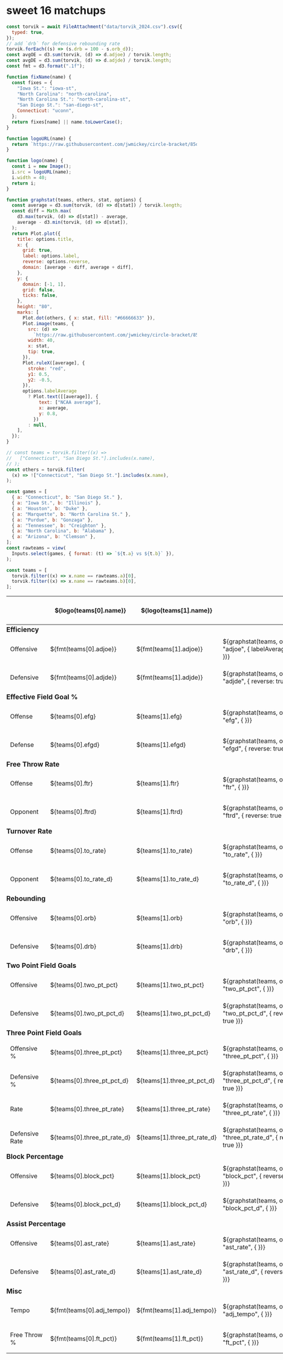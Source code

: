 # sweet 16 matchups

<style>
table { min-width: 800px }
td { vertical-align: middle }
tr { height: 75px; padding-left: 10px }
tr td:first-child { 
  padding-left: 10px;
  width: 90px;
}
tr.sep {
  height: 25px;
  font-size: 1.1rem;
  font-weight: bold;
  border-bottom: none;
  margin-left: 0px;
}
tr.sep td:first-child { 
  padding-left: 0px;
}
</style>

```js
const torvik = await FileAttachment("data/torvik_2024.csv").csv({
  typed: true,
});
// add `drb` for defensive rebounding rate
torvik.forEach((s) => (s.drb = 100 - s.orb_d));
const avgOE = d3.sum(torvik, (d) => d.adjoe) / torvik.length;
const avgDE = d3.sum(torvik, (d) => d.adjde) / torvik.length;
const fmt = d3.format(".1f");
```

```js
function fixName(name) {
  const fixes = {
    "Iowa St.": "iowa-st",
    "North Carolina": "north-carolina",
    "North Carolina St.": "north-carolina-st",
    "San Diego St.": "san-diego-st",
    Connecticut: "uconn",
  };
  return fixes[name] || name.toLowerCase();
}

function logoURL(name) {
  return `https://raw.githubusercontent.com/jwmickey/circle-bracket/85d447fb6bfcb0462b77b84e5f76d30b2bd10285/src/img/logos/${fixName(name)}.svg`;
}

function logo(name) {
  const i = new Image();
  i.src = logoURL(name);
  i.width = 40;
  return i;
}

function graphstat(teams, others, stat, options) {
  const average = d3.sum(torvik, (d) => d[stat]) / torvik.length;
  const diff = Math.max(
    d3.max(torvik, (d) => d[stat]) - average,
    average - d3.min(torvik, (d) => d[stat]),
  );
  return Plot.plot({
    title: options.title,
    x: {
      grid: true,
      label: options.label,
      reverse: options.reverse,
      domain: [average - diff, average + diff],
    },
    y: {
      domain: [-1, 1],
      grid: false,
      ticks: false,
    },
    height: "80",
    marks: [
      Plot.dot(others, { x: stat, fill: "#66666633" }),
      Plot.image(teams, {
        src: (d) =>
          `https://raw.githubusercontent.com/jwmickey/circle-bracket/85d447fb6bfcb0462b77b84e5f76d30b2bd10285/src/img/logos/${fixName(d.name)}.svg`,
        width: 40,
        x: stat,
        tip: true,
      }),
      Plot.ruleX([average], {
        stroke: "red",
        y1: 0.5,
        y2: -0.5,
      }),
      options.labelAverage
        ? Plot.text([[average]], {
            text: ["NCAA average"],
            x: average,
            y: 0.8,
          })
        : null,
    ],
  });
}
```

```js
// const teams = torvik.filter((x) =>
//   ["Connecticut", "San Diego St."].includes(x.name),
// );
const others = torvik.filter(
  (x) => !["Connecticut", "San Diego St."].includes(x.name),
);
```

```js
const games = [
  { a: "Connecticut", b: "San Diego St." },
  { a: "Iowa St.", b: "Illinois" },
  { a: "Houston", b: "Duke" },
  { a: "Marquette", b: "North Carolina St." },
  { a: "Purdue", b: "Gonzaga" },
  { a: "Tennessee", b: "Creighton" },
  { a: "North Carolina", b: "Alabama" },
  { a: "Arizona", b: "Clemson" },
];
const rawteams = view(
  Inputs.select(games, { format: (t) => `${t.a} vs ${t.b}` }),
);
```

```js
const teams = [
  torvik.filter((x) => x.name == rawteams.a)[0],
  torvik.filter((x) => x.name == rawteams.b)[0],
];
```

<table>
  <thead>
    <th></th>
    <th>${logo(teams[0].name)}</th>
    <th>${logo(teams[1].name)}</th>
    <th></th>
  </thead>
  <tr class="sep"><td colspan=4>Efficiency</td></tr>
  <tr>
    <td>Offensive</td>
    <td>${fmt(teams[0].adjoe)}</td>
    <td>${fmt(teams[1].adjoe)}</td>
    <td>${graphstat(teams, others, "adjoe", { labelAverage: true })}</td>
  </tr>
  <tr>
    <td>Defensive</td>
    <td>${fmt(teams[0].adjde)}</td>
    <td>${fmt(teams[1].adjde)}</td>
    <td>${graphstat(teams, others, "adjde", { reverse: true })}</td>
  </tr>
  <tr class="sep"><td colspan=4>Effective Field Goal %</td></tr>
  <tr>
    <td>Offense</td>
    <td>${teams[0].efg}</td>
    <td>${teams[1].efg}</td>
    <td>${graphstat(teams, others, "efg", { })}</td>
  </tr>
  <tr>
    <td>Defense</td>
    <td>${teams[0].efgd}</td>
    <td>${teams[1].efgd}</td>
    <td>${graphstat(teams, others, "efgd", { reverse: true })}</td>
  </tr>
  <tr class="sep"><td colspan=4>Free Throw Rate</td></tr>
  <tr>
    <td>Offense</td>
    <td>${teams[0].ftr}</td>
    <td>${teams[1].ftr}</td>
    <td>${graphstat(teams, others, "ftr", { })}</td>
  </tr>
  <tr>
    <td>Opponent</td>
    <td>${teams[0].ftrd}</td>
    <td>${teams[1].ftrd}</td>
    <td>${graphstat(teams, others, "ftrd", { reverse: true })}</td>
  </tr>
  <tr class="sep"><td colspan=4>Turnover Rate</td></tr>
  <tr>
    <td>Offense</td>
    <td>${teams[0].to_rate}</td>
    <td>${teams[1].to_rate}</td>
    <td>${graphstat(teams, others, "to_rate", { })}</td>
  </tr>
  <tr>
    <td>Opponent</td>
    <td>${teams[0].to_rate_d}</td>
    <td>${teams[1].to_rate_d}</td>
    <td>${graphstat(teams, others, "to_rate_d", { })}</td>
  </tr>
  <tr class="sep"><td colspan=4>Rebounding</td></tr>
  <tr>
    <td>Offensive</td>
    <td>${teams[0].orb}</td>
    <td>${teams[1].orb}</td>
    <td>${graphstat(teams, others, "orb", { })}</td>
  </tr>
  <tr>
    <td>Defensive</td>
    <td>${teams[0].drb}</td>
    <td>${teams[1].drb}</td>
    <td>${graphstat(teams, others, "drb", { })}</td>
  </tr>
  <tr class="sep"><td colspan=4>Two Point Field Goals</td></tr>
  <tr>
    <td>Offensive</td>
    <td>${teams[0].two_pt_pct}</td>
    <td>${teams[1].two_pt_pct}</td>
    <td>${graphstat(teams, others, "two_pt_pct", { })}</td>
  </tr>
  <tr>
    <td>Defensive</td>
    <td>${teams[0].two_pt_pct_d}</td>
    <td>${teams[1].two_pt_pct_d}</td>
    <td>${graphstat(teams, others, "two_pt_pct_d", { reverse: true })}</td>
  </tr>
  <tr class="sep"><td colspan=4>Three Point Field Goals</td></tr>
  <tr>
    <td>Offensive %</td>
    <td>${teams[0].three_pt_pct}</td>
    <td>${teams[1].three_pt_pct}</td>
    <td>${graphstat(teams, others, "three_pt_pct", { })}</td>
  </tr>
  <tr>
    <td>Defensive %</td>
    <td>${teams[0].three_pt_pct_d}</td>
    <td>${teams[1].three_pt_pct_d}</td>
    <td>${graphstat(teams, others, "three_pt_pct_d", { reverse: true })}</td>
  </tr>
  <tr>
    <td>Rate</td>
    <td>${teams[0].three_pt_rate}</td>
    <td>${teams[1].three_pt_rate}</td>
    <td>${graphstat(teams, others, "three_pt_rate", { })}</td>
  </tr>
  <tr>
    <td>Defensive Rate</td>
    <td>${teams[0].three_pt_rate_d}</td>
    <td>${teams[1].three_pt_rate_d}</td>
    <td>${graphstat(teams, others, "three_pt_rate_d", { reverse: true })}</td>
  </tr>
  <tr class="sep"><td colspan=4>Block Percentage</td></tr>
  <tr>
    <td>Offensive</td>
    <td>${teams[0].block_pct}</td>
    <td>${teams[1].block_pct}</td>
    <td>${graphstat(teams, others, "block_pct", { reverse: true })}</td>
  </tr>
  <tr>
    <td>Defensive</td>
    <td>${teams[0].block_pct_d}</td>
    <td>${teams[1].block_pct_d}</td>
    <td>${graphstat(teams, others, "block_pct_d", { })}</td>
  </tr>
  <tr class="sep"><td colspan=4>Assist Percentage</td></tr>
  <tr>
    <td>Offensive</td>
    <td>${teams[0].ast_rate}</td>
    <td>${teams[1].ast_rate}</td>
    <td>${graphstat(teams, others, "ast_rate", { })}</td>
  </tr>
  <tr>
    <td>Defensive</td>
    <td>${teams[0].ast_rate_d}</td>
    <td>${teams[1].ast_rate_d}</td>
    <td>${graphstat(teams, others, "ast_rate_d", { reverse: true })}</td>
  </tr>
  <tr class="sep"><td colspan=4>Misc</td></tr>
  <tr>
    <td>Tempo</td>
    <td>${fmt(teams[0].adj_tempo)}</td>
    <td>${fmt(teams[1].adj_tempo)}</td>
    <td>${graphstat(teams, others, "adj_tempo", { })}</td>
  </tr>
  <tr>
    <td>Free Throw %</td>
    <td>${fmt(teams[0].ft_pct)}</td>
    <td>${fmt(teams[1].ft_pct)}</td>
    <td>${graphstat(teams, others, "ft_pct", { })}</td>
  </tr>
</table>
